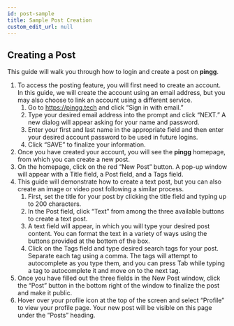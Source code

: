 ```yaml
---
id: post-sample
title: Sample Post Creation
custom_edit_url: null
---
```

## Creating a Post
This guide will walk you through how to login and create a post on **pingg**.
1. To access the posting feature, you will first need to create an account. In this guide, we will create the account using an email address, but you may also choose to link an account using a different service.
    1. Go to https://pingg.tech and click “Sign in with email.”
    2. Type your desired email address into the prompt and click “NEXT.” A new dialog will appear asking for your name and password.
    3. Enter your first and last name in the appropriate field and then enter your desired account password to be used in future logins.
    4. Click “SAVE” to finalize your information.
2. Once you have created your account, you will see the **pingg** homepage, from which you can create a new post.
3. On the homepage, click on the red “New Post” button. A pop-up window will appear with a Title field, a Post field, and a Tags field.
4. This guide will demonstrate how to create a text post, but you can also create an image or video post following a similar process.
    1. First, set the title for your post by clicking the title field and typing up to 200 characters.
    2. In the Post field, click “Text” from among the three available buttons to create a text post.
    3. A text field will appear, in which you will type your desired post content. You can format the text in a variety of ways using the buttons provided at the bottom of the box.
    4. Click on the Tags field and type desired search tags for your post. Separate each tag using a comma. The tags will attempt to autocomplete as you type them, and you can press Tab while typing a tag to autocomplete it and move on to the next tag.
5. Once you have filled out the three fields in the New Post window, click the “Post” button in the bottom right of the window to finalize the post and make it public.
6. Hover over your profile icon at the top of the screen and select “Profile” to view your profile page. Your new post will be visible on this page under the “Posts” heading.
